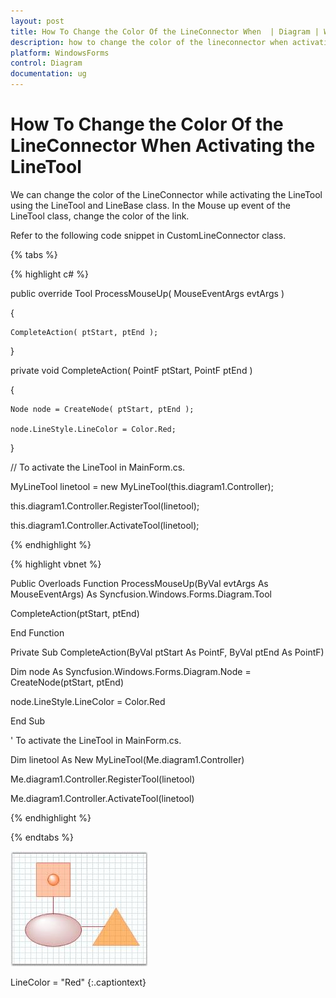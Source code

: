 ```yaml
---
layout: post
title: How To Change the Color Of the LineConnector When  | Diagram | WindowsForms | Syncfusion
description: how to change the color of the lineconnector when activating the linetool
platform: WindowsForms
control: Diagram
documentation: ug
---
```


# How To Change the Color Of the LineConnector When Activating the LineTool

We can change the color of the LineConnector while activating the LineTool using the LineTool and LineBase class. In the Mouse up event of the LineTool class, change the color of the link. 

Refer to the following code snippet in CustomLineConnector class.

{% tabs %}

{% highlight c# %}

public override Tool ProcessMouseUp( MouseEventArgs evtArgs ) 

{ 

    CompleteAction( ptStart, ptEnd ); 

} 

private void CompleteAction( PointF ptStart, PointF ptEnd ) 

{ 

    Node node = CreateNode( ptStart, ptEnd ); 

    node.LineStyle.LineColor = Color.Red; 

} 

// To activate the LineTool in MainForm.cs.

MyLineTool linetool = new MyLineTool(this.diagram1.Controller); 

this.diagram1.Controller.RegisterTool(linetool); 

this.diagram1.Controller.ActivateTool(linetool); 


{% endhighlight %}

{% highlight vbnet %}

Public Overloads Function ProcessMouseUp(ByVal evtArgs As MouseEventArgs) As Syncfusion.Windows.Forms.Diagram.Tool

CompleteAction(ptStart, ptEnd)

End Function

Private Sub CompleteAction(ByVal ptStart As PointF, ByVal ptEnd As PointF)

Dim node As Syncfusion.Windows.Forms.Diagram.Node = CreateNode(ptStart, ptEnd)

node.LineStyle.LineColor = Color.Red

End Sub

' To activate the LineTool in MainForm.cs.

Dim linetool As New MyLineTool(Me.diagram1.Controller)

Me.diagram1.Controller.RegisterTool(linetool) 

Me.diagram1.Controller.ActivateTool(linetool) 

{% endhighlight %}

{% endtabs %}

![](How-To-Change-the-Color-Of-the-LineConnector-When-_images/How-To-Change-the-Color-Of-the-LineConnector-When-_img1.jpeg)

LineColor = &#34;Red&#34;
{:.captiontext}

